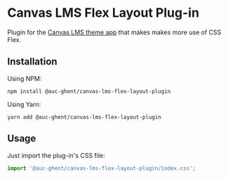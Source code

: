 # Canvas LMS Flex Layout Plug-in

Plugin for the [Canvas LMS theme app](https://github.com/ahsdile/canvas-lms-app) that makes makes more use of CSS Flex.

## Installation

Using NPM:

    npm install @auc-ghent/canvas-lms-flex-layout-plugin

Using Yarn:

    yarn add @auc-ghent/canvas-lms-flex-layout-plugin

## Usage

Just import the plug-in's CSS file:

```javascript
import '@auc-ghent/canvas-lms-flex-layout-plugin/index.css';
```
